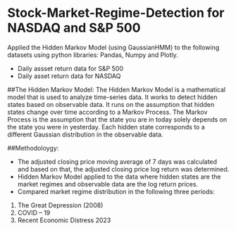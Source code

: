 # Stock-Market-Regime-Detection for NASDAQ and S&P 500

Applied the Hidden Markov Model (using GaussianHMM) to the following datasets using python libraries: Pandas, Numpy and Plotly. 
- Daily assset return data for S&P 500 
- Daily asset return data for NASDAQ

##The Hidden Markov Model: 
The Hidden Markov Model is a mathematical model that is used to analyze time-series data. It works to detect hidden states based on observable data. It runs on the assumption that hidden states change over time according to a Markov Process. The Markov Process is the assumption that the state you are in today solely depends on the state you were in yesterday. Each hidden state corresponds to a different Gaussian distribution in the observable data.

##Methodoloygy: 
- The adjusted closing price moving average of 7 days was calculated and based on that, the adjusted closing price log return was determined.
- Hidden Markov Model applied to the data where hidden states are the market regimes and observable data are the log return prices.
- Compared market regime distribution in the following three periods:
1) The Great Depression (2008)
2) COVID – 19
3) Recent Economic Distress 2023


